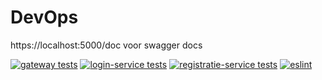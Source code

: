 # DevOps

https://localhost:5000/doc voor swagger docs

[![gateway tests](https://github.com/Ivan0348/DevOps/actions/workflows/gateway.yml/badge.svg)](https://github.com/Ivan0348/DevOps/actions/workflows/gateway.yml)
[![login-service tests](https://github.com/Ivan0348/DevOps/actions/workflows/login.yml/badge.svg)](https://github.com/Ivan0348/DevOps/actions/workflows/login.yml)
[![registratie-service tests](https://github.com/Ivan0348/DevOps/actions/workflows/register.yml/badge.svg)](https://github.com/Ivan0348/DevOps/actions/workflows/register.yml)
[![eslint](https://github.com/Ivan0348/DevOps/actions/workflows/lint.yml/badge.svg)](https://github.com/Ivan0348/DevOps/actions/workflows/lint.yml)